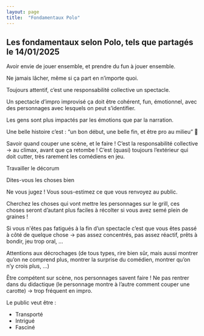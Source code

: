 ```yaml
---
layout: page
title:  "Fondamentaux Polo"
---
```


## Les fondamentaux selon Polo, tels que partagés le 14/01/2025

Avoir envie de jouer ensemble, et prendre du fun à jouer ensemble.

Ne jamais lâcher, même si ça part en n’importe quoi.

Toujours attentif, c’est une responsabilité collective un spectacle.

Un spectacle d’impro improvisé ça doit être cohérent, fun, émotionnel, avec des personnages avec lesquels on peut s’identifier.

Les gens sont plus impactés par les émotions que par la narration.

Une belle histoire c’est : “un bon début, une belle fin, et être pro au milieu” 🙂

Savoir quand couper une scène, et le faire ! C’est la responsabilité collective → au climax, avant que ça retombe ! C’est (quasi) toujours l’extérieur qui doit cutter, très rarement les comédiens en jeu.

Travailler le décorum

Dites-vous les choses bien

Ne vous jugez ! Vous sous-estimez ce que vous renvoyez au public.

Cherchez les choses qui vont mettre les personnages sur le grill, ces choses seront d’autant plus faciles à récolter si vous avez semé plein de graines !

Si vous n'êtes pas fatigués à la fin d’un spectacle c’est que vous êtes passé à côté de quelque chose → pas assez concentrés, pas assez réactif, prêts à bondir, jeu trop oral, …

Attentions aux décrochages (de tous types, rire bien sûr, mais aussi montrer qu’on ne comprend plus, montrer la surprise du comédien, montrer qu’on n’y crois plus, …)

Être compétent sur scène, nos personnages savent faire ! Ne pas rentrer dans du didactique (le personnage montre à l’autre comment couper une carotte) → trop fréquent en impro.

Le public veut être :
- Transporté
- Intrigué
- Fasciné